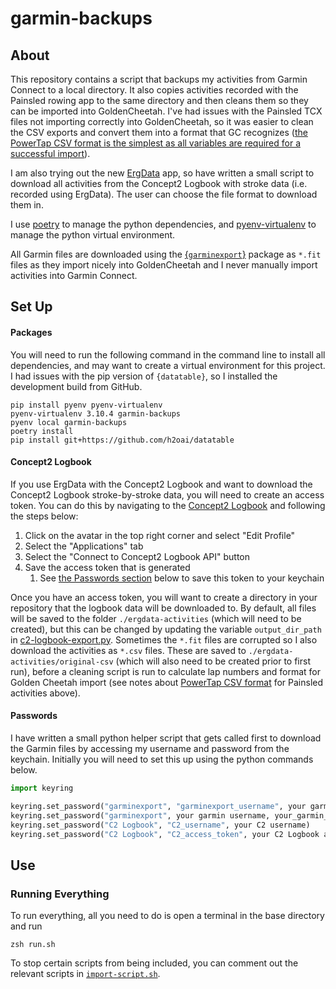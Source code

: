 # garmin-backups
## About

This repository contains a script that backups my activities from Garmin Connect
to a local directory. It also copies activities recorded with the Painsled
rowing app to the same directory and then cleans them so they can be imported
into GoldenCheetah. I've had issues with the Painsled TCX files not importing
correctly into GoldenCheetah, so it was easier to clean the CSV exports and
convert them into a format that GC recognizes ([the PowerTap CSV format is the
simplest as all variables are required for a successful
import](https://github.com/GoldenCheetah/GoldenCheetah/blob/master/src/FileIO/CsvRideFile.cpp)).

I am also trying out the new
[ErgData](https://www.concept2.com/service/software/ergdata) app, so have
written a small script to download all activities from the Concept2 Logbook with
stroke data (i.e. recorded using ErgData). The user can choose the file format
to download them in.

I use [poetry](https://github.com/python-poetry/poetry) to manage the python
dependencies, and [pyenv-virtualenv](https://github.com/pyenv/pyenv-virtualenv)
to manage the python virtual environment.

All Garmin files are downloaded using the
[{`garminexport`}](https://github.com/petergardfjall/garminexport) package as
`*.fit` files as they import nicely into GoldenCheetah and I never manually
import activities into Garmin Connect.
## Set Up
#### Packages

You will need to run the following command in the command line to install
all dependencies, and may want to create a virtual environment for this project.
I had issues with the pip version of `{datatable}`, so I installed the
development build from GitHub.

```
pip install pyenv pyenv-virtualenv
pyenv-virtualenv 3.10.4 garmin-backups
pyenv local garmin-backups
poetry install
pip install git+https://github.com/h2oai/datatable
```

#### Concept2 Logbook

If you use ErgData with the Concept2 Logbook and want to download the Concept2
Logbook stroke-by-stroke data, you will need to create an access token.
You can do this by navigating to the [Concept2
Logbook](https://log.concept2.com/) and following the steps below:

1. Click on the avatar in the top right corner and select "Edit Profile"
2. Select the "Applications" tab
3. Select the "Connect to Concept2 Logbook API" button
4. Save the access token that is generated
   1. See [the Passwords section](#passwords) below to save this token to your keychain

Once you have an access token, you will want to create a directory in your
repository that the logbook data will be downloaded to. By default, all files
will be saved to the folder `./ergdata-activities` (which will need to be
created), but this can be changed by updating the variable `output_dir_path` in
[c2-logbook-export.py](c2-logbook-export.py). Sometimes the `*.fit` files are
corrupted so I also download the activities as `*.csv` files. These are saved to
`./ergdata-activities/original-csv` (which will also need to be created prior to
first run), before a cleaning script is run to calculate lap numbers and format
for Golden Cheetah import (see notes about [PowerTap CSV format](#about) for
Painsled activities above).

#### Passwords

I have written a small python helper script that gets called first to download
the Garmin files by accessing my username and password from the keychain.
Initially you will need to set this up using the python commands below.

```python
import keyring

keyring.set_password("garminexport", "garminexport_username", your garmin username)
keyring.set_password("garminexport", your garmin username, your_garmin_password)
keyring.set_password("C2 Logbook", "C2_username", your C2 username)
keyring.set_password("C2 Logbook", "C2_access_token", your C2 Logbook access token)
```

## Use
### Running Everything

To run everything, all you need to do is open a terminal in the base directory
and run

```
zsh run.sh
```

To stop certain scripts from being included, you can comment out the relevant
scripts in [`import-script.sh`](import-script.sh).
